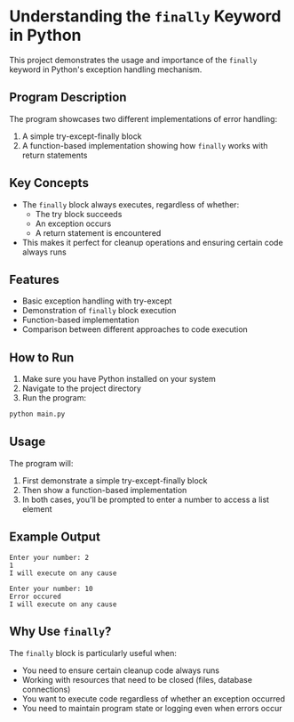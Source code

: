 # Understanding the `finally` Keyword in Python

This project demonstrates the usage and importance of the `finally` keyword in Python's exception handling mechanism.

## Program Description

The program showcases two different implementations of error handling:
1. A simple try-except-finally block
2. A function-based implementation showing how `finally` works with return statements

## Key Concepts

- The `finally` block always executes, regardless of whether:
  - The try block succeeds
  - An exception occurs
  - A return statement is encountered
- This makes it perfect for cleanup operations and ensuring certain code always runs

## Features

- Basic exception handling with try-except
- Demonstration of `finally` block execution
- Function-based implementation
- Comparison between different approaches to code execution

## How to Run

1. Make sure you have Python installed on your system
2. Navigate to the project directory
3. Run the program:
```bash
python main.py
```

## Usage

The program will:
1. First demonstrate a simple try-except-finally block
2. Then show a function-based implementation
3. In both cases, you'll be prompted to enter a number to access a list element

## Example Output

```
Enter your number: 2
1
I will execute on any cause

Enter your number: 10
Error occured
I will execute on any cause
```

## Why Use `finally`?

The `finally` block is particularly useful when:
- You need to ensure certain cleanup code always runs
- Working with resources that need to be closed (files, database connections)
- You want to execute code regardless of whether an exception occurred
- You need to maintain program state or logging even when errors occur 